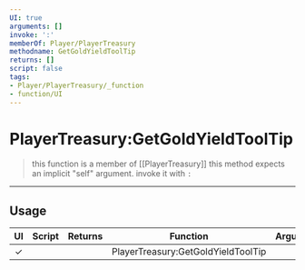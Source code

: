 ```yaml
---
UI: true
arguments: []
invoke: ':'
memberOf: Player/PlayerTreasury
methodname: GetGoldYieldToolTip
returns: []
script: false
tags:
- Player/PlayerTreasury/_function
- function/UI
---
```

# PlayerTreasury:GetGoldYieldToolTip
> this function is a member of [[PlayerTreasury]]
> this method expects an implicit "self" argument. invoke it with `:`
-----
## Usage
|  UI | Script | Returns | Function | Arguments |
|:---:|:------:|-------:|:--------:|:---------|
|✓| ||PlayerTreasury:GetGoldYieldToolTip||
